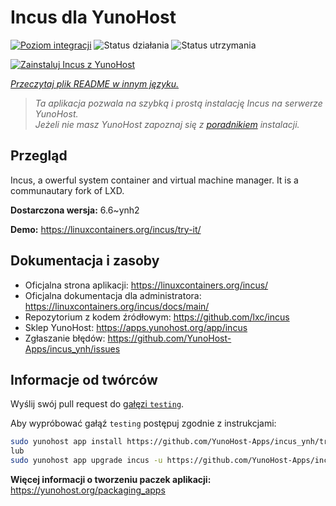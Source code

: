 <!--
To README zostało automatycznie wygenerowane przez <https://github.com/YunoHost/apps/tree/master/tools/readme_generator>
Nie powinno być ono edytowane ręcznie.
-->

# Incus dla YunoHost

[![Poziom integracji](https://apps.yunohost.org/badge/integration/incus)](https://ci-apps.yunohost.org/ci/apps/incus/)
![Status działania](https://apps.yunohost.org/badge/state/incus)
![Status utrzymania](https://apps.yunohost.org/badge/maintained/incus)

[![Zainstaluj Incus z YunoHost](https://install-app.yunohost.org/install-with-yunohost.svg)](https://install-app.yunohost.org/?app=incus)

*[Przeczytaj plik README w innym języku.](./ALL_README.md)*

> *Ta aplikacja pozwala na szybką i prostą instalację Incus na serwerze YunoHost.*  
> *Jeżeli nie masz YunoHost zapoznaj się z [poradnikiem](https://yunohost.org/install) instalacji.*

## Przegląd

Incus, a owerful system container and virtual machine manager. It is a communautary fork of LXD.


**Dostarczona wersja:** 6.6~ynh2

**Demo:** <https://linuxcontainers.org/incus/try-it/>
## Dokumentacja i zasoby

- Oficjalna strona aplikacji: <https://linuxcontainers.org/incus/>
- Oficjalna dokumentacja dla administratora: <https://linuxcontainers.org/incus/docs/main/>
- Repozytorium z kodem źródłowym: <https://github.com/lxc/incus>
- Sklep YunoHost: <https://apps.yunohost.org/app/incus>
- Zgłaszanie błędów: <https://github.com/YunoHost-Apps/incus_ynh/issues>

## Informacje od twórców

Wyślij swój pull request do [gałęzi `testing`](https://github.com/YunoHost-Apps/incus_ynh/tree/testing).

Aby wypróbować gałąź `testing` postępuj zgodnie z instrukcjami:

```bash
sudo yunohost app install https://github.com/YunoHost-Apps/incus_ynh/tree/testing --debug
lub
sudo yunohost app upgrade incus -u https://github.com/YunoHost-Apps/incus_ynh/tree/testing --debug
```

**Więcej informacji o tworzeniu paczek aplikacji:** <https://yunohost.org/packaging_apps>
